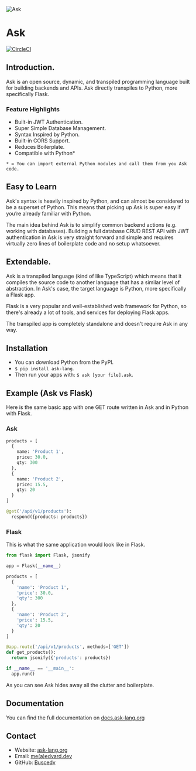 <img src="https://ask.edvard.dev/banner.png" alt="Ask">

# Ask

[![CircleCI](https://circleci.com/gh/circleci/circleci-docs.svg?style=svg)](https://circleci.com/gh/Buscedv/Ask)

## Introduction.
Ask is an open source, dynamic, and transpiled programming language built for building backends and APIs. Ask directly transpiles to Python, more specifically Flask.

### Feature Highlights
- Built-in JWT Authentication.
- Super Simple Database Management.
- Syntax Inspired by Python.
- Built-in CORS Support.
- Reduces Boilerplate.
- Compatible with Python*

`* = You can import external Python modules and call them from you Ask code.`

## Easy to Learn
Ask's syntax is heavily inspired by Python, and can almost be considered to be a superset of Python. This means that picking up Ask is super easy if you’re already familiar with Python.

The main idea behind Ask is to simplify common backend actions (e.g. working with databases). Building a full database CRUD REST API with JWT authentication in Ask is very straight forward and simple and requires virtually zero lines of boilerplate code and no setup whatsoever.

## Extendable.
Ask is a transpiled language (kind of like TypeScript) which means that it compiles the source code to another language that has a similar level of abstraction. In Ask's case, the target language is Python, more specifically a Flask app.

Flask is a very popular and well-established web framework for Python, so there's already a lot of tools, and services for deploying Flask apps.

The transpiled app is completely standalone and doesn't require Ask in any way.

## Installation
- You can download Python from the PyPI.
- `$ pip install ask-lang`.
- Then run your apps with: `$ ask [your file].ask`.

## Example (Ask vs Flask)
Here is the same basic app with one GET route written in Ask and in Python with Flask.

### Ask
```python
products = [
  {
    name: 'Product 1',
    price: 30.0,
    qty: 300
  },
  {
    name: 'Product 2',
    price: 15.5,
    qty: 20
  }
]

@get('/api/v1/products'):
  respond({products: products})
```

### Flask
This is what the same application would look like in Flask.

```python
from flask import Flask, jsonify

app = Flask(__name__)

products = [
  {
    'name': 'Product 1',
    'price': 30.0,
    'qty': 300
  },
  {
    'name': 'Product 2',
    'price': 15.5,
    'qty': 20
  }
]

@app.route('/api/v1/products', methods=['GET'])
def get_products():
  return jsonify({'products': products})

if __name__ == '__main__':
  app.run()
```

As you can see Ask hides away all the clutter and boilerplate.

## Documentation
You can find the full documentation on [docs.ask-lang.org](https://docs.ask-lang.org)

## Contact
- Website: [ask-lang.org](https://ask-lang.org)
- Email: [me(a)edvard.dev](mailto:me@edvard.dev)
- GitHub: [Buscedv](https://github.com/Buscedv)
